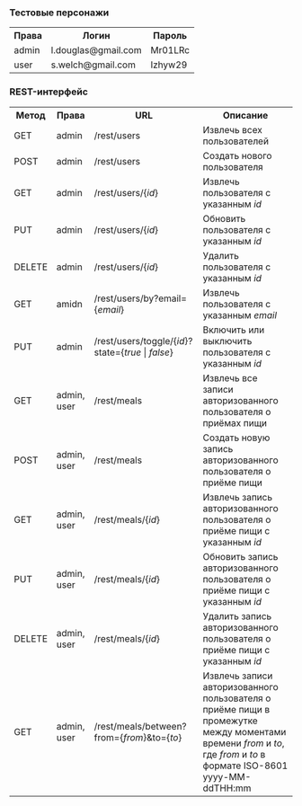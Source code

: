 ﻿### Тестовые персонажи

<table>
    <tr>
        <th>Права</th>
        <th>Логин</th>
        <th>Пароль</th>
    </tr>
    <tr>
        <td>admin</td>
        <td>l.douglas@gmail.com</td>
        <td>Mr01LRc</td>
    </tr>
    <tr>
        <td>user</td>
        <td>s.welch@gmail.com</td>
        <td>Izhyw29</td>
    </tr>
</table>

### REST-интерфейс

<table>
    <tr>
        <th>Метод</th>
        <th>Права</th>
        <th>URL</th>
        <th>Описание</th>
    </tr>
    <tr>
        <td>GET</td>
        <td>admin</td>
        <td>/rest/users</td>
        <td>Извлечь всех пользователей</td>
    </tr>
    <tr>
        <td>POST</td>
        <td>admin</td>
        <td>/rest/users</td>
        <td>Создать нового пользователя</td>
    </tr>
    <tr>
        <td>GET</td>
        <td>admin</td>
        <td>/rest/users/{<em>id</em>}</td>
        <td>Извлечь пользователя с указанным <em>id</em></td>
    </tr>
    <tr>
        <td>PUT</td>
        <td>admin</td>
        <td>/rest/users/{<em>id</em>}</td>
        <td>Обновить пользователя с указанным <em>id</em></td>
    </tr>
    <tr>
        <td>DELETE</td>
        <td>admin</td>
        <td>/rest/users/{<em>id</em>}</td>
        <td>Удалить пользователя с указанным <em>id</em></td>
    </tr>
    <tr>
        <td>GET</td>
        <td>amidn</td>
        <td>/rest/users/by?email={<em>email</em>}</td>
        <td>Извлечь пользователя с указанным <em>email</em></td>
    </tr>
    <tr>
        <td>PUT</td>
        <td>admin</td>
        <td>/rest/users/toggle/{<em>id</em>}?state={<em>true</em> | <em>false</em>}</td>
        <td>Включить или выключить пользователя с указанным <em>id</em></td>
    </tr>
    <tr>
        <td>GET</td>
        <td>admin, user</td>
        <td>/rest/meals</td>
        <td>Извлечь все записи авторизованного пользователя о приёмах пищи</td>
    </tr>
    <tr>
        <td>POST</td>
        <td>admin, user</td>
        <td>/rest/meals</td>
        <td>Создать новую запись авторизованного пользователя о приёме пищи</td>
    </tr>
    <tr>
        <td>GET</td>
        <td>admin, user</td>
        <td>/rest/meals/{<em>id</em>}</td>
        <td>Извлечь запись авторизованного пользователя о приёме пищи с указанным <em>id</em></td>
    </tr>
    <tr>
        <td>PUT</td>
        <td>admin, user</td>
        <td>/rest/meals/{<em>id</em>}</td>
        <td>Обновить запись авторизованного пользователя о приёме пищи с указанным <em>id</em></td>
    </tr>
    <tr>
        <td>DELETE</td>
        <td>admin, user</td>
        <td>/rest/meals/{<em>id</em>}</td>
        <td>Удалить запись авторизованного пользователя о приёме пищи с указанным <em>id</em></td>
    </tr>
    <tr>
        <td>GET</td>
        <td>admin, user</td>
        <td>/rest/meals/between?from={<em>from</em>}&to={<em>to</em>}</td>
        <td>Извлечь записи авторизованного пользователя о приёме пищи в промежутке между моментами времени <em>from</em> и <em>to</em>, где <em>from</em> и <em>to</em> в формате ISO-8601 yyyy-MM-ddTHH:mm</td>
    </tr>
</table>